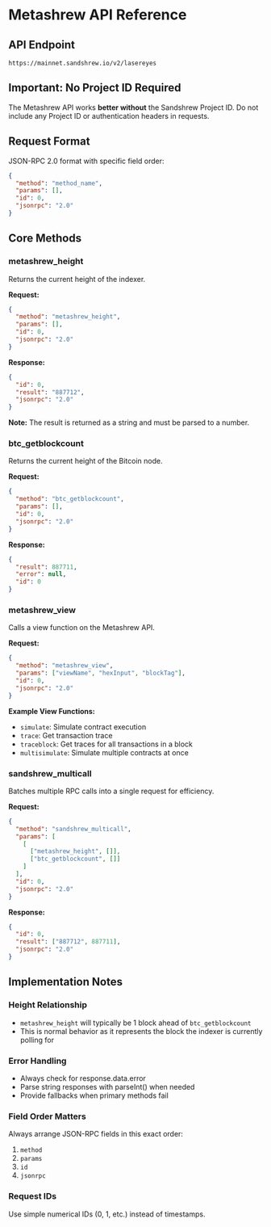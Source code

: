# Metashrew API Reference

## API Endpoint
```
https://mainnet.sandshrew.io/v2/lasereyes
```

## Important: No Project ID Required
The Metashrew API works **better without** the Sandshrew Project ID. Do not include any Project ID or authentication headers in requests.

## Request Format
JSON-RPC 2.0 format with specific field order:

```json
{
  "method": "method_name",
  "params": [],
  "id": 0,
  "jsonrpc": "2.0"
}
```

## Core Methods

### metashrew_height
Returns the current height of the indexer.

**Request:**
```json
{
  "method": "metashrew_height",
  "params": [],
  "id": 0,
  "jsonrpc": "2.0"
}
```

**Response:**
```json
{
  "id": 0,
  "result": "887712",
  "jsonrpc": "2.0"
}
```

**Note:** The result is returned as a string and must be parsed to a number.

### btc_getblockcount
Returns the current height of the Bitcoin node.

**Request:**
```json
{
  "method": "btc_getblockcount",
  "params": [],
  "id": 0,
  "jsonrpc": "2.0"
}
```

**Response:**
```json
{
  "result": 887711,
  "error": null,
  "id": 0
}
```

### metashrew_view
Calls a view function on the Metashrew API.

**Request:**
```json
{
  "method": "metashrew_view",
  "params": ["viewName", "hexInput", "blockTag"],
  "id": 0,
  "jsonrpc": "2.0"
}
```

**Example View Functions:**
- `simulate`: Simulate contract execution
- `trace`: Get transaction trace
- `traceblock`: Get traces for all transactions in a block
- `multisimulate`: Simulate multiple contracts at once

### sandshrew_multicall
Batches multiple RPC calls into a single request for efficiency.

**Request:**
```json
{
  "method": "sandshrew_multicall",
  "params": [
    [
      ["metashrew_height", []],
      ["btc_getblockcount", []]
    ]
  ],
  "id": 0,
  "jsonrpc": "2.0"
}
```

**Response:**
```json
{
  "id": 0,
  "result": ["887712", 887711],
  "jsonrpc": "2.0"
}
```

## Implementation Notes

### Height Relationship
- `metashrew_height` will typically be 1 block ahead of `btc_getblockcount`
- This is normal behavior as it represents the block the indexer is currently polling for

### Error Handling
- Always check for response.data.error
- Parse string responses with parseInt() when needed
- Provide fallbacks when primary methods fail

### Field Order Matters
Always arrange JSON-RPC fields in this exact order:
1. `method`
2. `params`
3. `id`
4. `jsonrpc`

### Request IDs
Use simple numerical IDs (0, 1, etc.) instead of timestamps.
